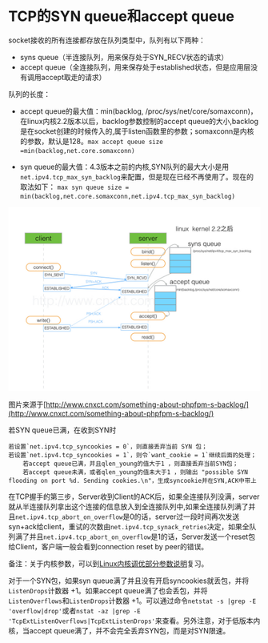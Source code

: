 # TCP的SYN queue和accept queue #


socket接收的所有连接都存放在队列类型中，队列有以下两种：

- syns queue（半连接队列，用来保存处于SYN_RECV状态的请求）
- accept queue（全连接队列，用来保存处于established状态，但是应用层没有调用accept取走的请求）

队列的长度：

- accept queue的最大值：min(backlog, /proc/sys/net/core/somaxconn)，在linux内核2.2版本以后，backlog参数控制的accept queue的大小,backlog是在socket创建的时候传入的,属于listen函数里的参数；somaxconn是内核的参数，默认是128。`max accept queue size =min(backlog,net.core.somaxconn)`

- syn queue的最大值：4.3版本之前的内核,SYN队列的最大大小是用`net.ipv4.tcp_max_syn_backlog`来配置，但是现在已经不再使用了。现在的取法如下： `max syn queue size = min(backlog,net.core.somaxconn,net.ipv4.tcp_max_syn_backlog)`

![sync-queue-and-accept-queue](img/tcp-queue.jpg)

图片来源于[http://www.cnxct.com/something-about-phpfpm-s-backlog/](http://www.cnxct.com/something-about-phpfpm-s-backlog/)

若SYN queue已满，在收到SYN时

	若设置`net.ipv4.tcp_syncookies = 0`，则直接丢弃当前 SYN 包；
	若设置`net.ipv4.tcp_syncookies = 1`，则令`want_cookie = 1`继续后面的处理；
		若accept queue已满，并且qlen_young的值大于1 ，则直接丢弃当前SYN包；
		若accept queue未满，或者qlen_young的值未大于1 ，则输出 "possible SYN flooding on port %d. Sending cookies.\n"，生成syncookie并在SYN,ACK中带上

在TCP握手的第三步，Server收到Client的ACK后，如果全连接队列没满，server就从半连接队列拿出这个连接的信息放入到全连接队列中,如果全连接队列满了并且`net.ipv4.tcp_abort_on_overflow`是0的话，server过一段时间再次发送syn+ack给client，重试的次数由`net.ipv4.tcp_synack_retries`决定，如果全队列满了并且`net.ipv4.tcp_abort_on_overflow`是1的话，Server发送一个reset包给Client，客户端一般会看到connection reset by peer的错误。

备注：关于内核参数，可以到[Linux内核调优部分参数说明](https://github.com/SecurityNeo/ReadingNotes/blob/master/Linux/%E6%80%A7%E8%83%BD/Linux%E5%86%85%E6%A0%B8%E8%B0%83%E4%BC%98%E9%83%A8%E5%88%86%E5%8F%82%E6%95%B0%E8%AF%B4%E6%98%8E.md)复习。

对于一个SYN包，如果syn queue满了并且没有开启syncookies就丢包，并将`ListenDrops`计数器 +1。如果accept queue满了也会丢包，并将`ListenOverflows`和`ListenDrops`计数器 +1。可以通过命令`netstat -s |grep -E 'overflow|drop'`或者`nstat -az |grep -E 'TcpExtListenOverflows|TcpExtListenDrops'`来查看。另外注意，对于低版本内核，当accept queue满了，并不会完全丢弃SYN包，而是对SYN限速。

